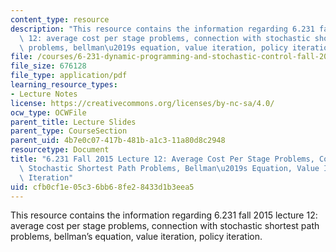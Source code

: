 ```yaml
---
content_type: resource
description: "This resource contains the information regarding 6.231 fall 2015 lecture\
  \ 12: average cost per stage problems, connection with stochastic shortest path\
  \ problems, bellman\u2019s equation, value iteration, policy iteration."
file: /courses/6-231-dynamic-programming-and-stochastic-control-fall-2015/cfb0cf1e05c36bb68fe28433d1b3eea5_MIT6_231F15_Lec12.pdf
file_size: 676128
file_type: application/pdf
learning_resource_types:
- Lecture Notes
license: https://creativecommons.org/licenses/by-nc-sa/4.0/
ocw_type: OCWFile
parent_title: Lecture Slides
parent_type: CourseSection
parent_uid: 4b7e0c07-417b-481b-a1c3-11a80d8c2948
resourcetype: Document
title: "6.231 Fall 2015 Lecture 12: Average Cost Per Stage Problems, Connection With\
  \ Stochastic Shortest Path Problems, Bellman\u2019s Equation, Value Iteration, Policy\
  \ Iteration"
uid: cfb0cf1e-05c3-6bb6-8fe2-8433d1b3eea5
---
```

This resource contains the information regarding 6.231 fall 2015 lecture 12: average cost per stage problems, connection with stochastic shortest path problems, bellman’s equation, value iteration, policy iteration.